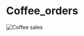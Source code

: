 # Coffee_orders

![Coffee sales](https://github.com/user-attachments/assets/cc8c4aa2-93b2-43db-8948-84e75d83075d)
